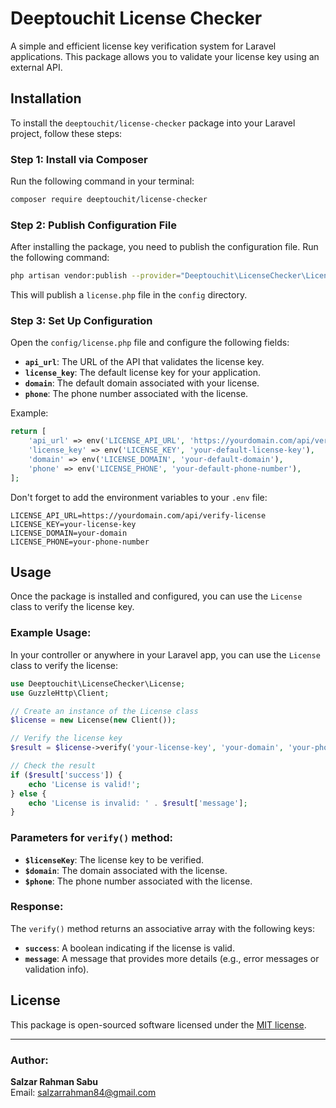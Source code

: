 
# Deeptouchit License Checker

A simple and efficient license key verification system for Laravel applications. This package allows you to validate your license key using an external API.

## Installation

To install the `deeptouchit/license-checker` package into your Laravel project, follow these steps:

### Step 1: Install via Composer

Run the following command in your terminal:

```bash
composer require deeptouchit/license-checker
```

### Step 2: Publish Configuration File

After installing the package, you need to publish the configuration file. Run the following command:

```bash
php artisan vendor:publish --provider="Deeptouchit\LicenseChecker\LicenseServiceProvider"

```

This will publish a `license.php` file in the `config` directory.

### Step 3: Set Up Configuration

Open the `config/license.php` file and configure the following fields:

- **`api_url`**: The URL of the API that validates the license key.
- **`license_key`**: The default license key for your application.
- **`domain`**: The default domain associated with your license.
- **`phone`**: The phone number associated with the license.

Example:

```php
return [
    'api_url' => env('LICENSE_API_URL', 'https://yourdomain.com/api/verify-license'),
    'license_key' => env('LICENSE_KEY', 'your-default-license-key'),
    'domain' => env('LICENSE_DOMAIN', 'your-default-domain'),
    'phone' => env('LICENSE_PHONE', 'your-default-phone-number'),
];
```

Don't forget to add the environment variables to your `.env` file:

```env
LICENSE_API_URL=https://yourdomain.com/api/verify-license
LICENSE_KEY=your-license-key
LICENSE_DOMAIN=your-domain
LICENSE_PHONE=your-phone-number
```

## Usage

Once the package is installed and configured, you can use the `License` class to verify the license key.

### Example Usage:

In your controller or anywhere in your Laravel app, you can use the `License` class to verify the license:

```php
use Deeptouchit\LicenseChecker\License;
use GuzzleHttp\Client;

// Create an instance of the License class
$license = new License(new Client());

// Verify the license key
$result = $license->verify('your-license-key', 'your-domain', 'your-phone');

// Check the result
if ($result['success']) {
    echo 'License is valid!';
} else {
    echo 'License is invalid: ' . $result['message'];
}
```

### Parameters for `verify()` method:

- **`$licenseKey`**: The license key to be verified.
- **`$domain`**: The domain associated with the license.
- **`$phone`**: The phone number associated with the license.

### Response:

The `verify()` method returns an associative array with the following keys:

- **`success`**: A boolean indicating if the license is valid.
- **`message`**: A message that provides more details (e.g., error messages or validation info).

## License

This package is open-sourced software licensed under the [MIT license](https://opensource.org/licenses/MIT).

---
  
### Author:

**Salzar Rahman Sabu**  
Email: [salzarrahman84@gmail.com](mailto:salzarrahman84@gmail.com)
